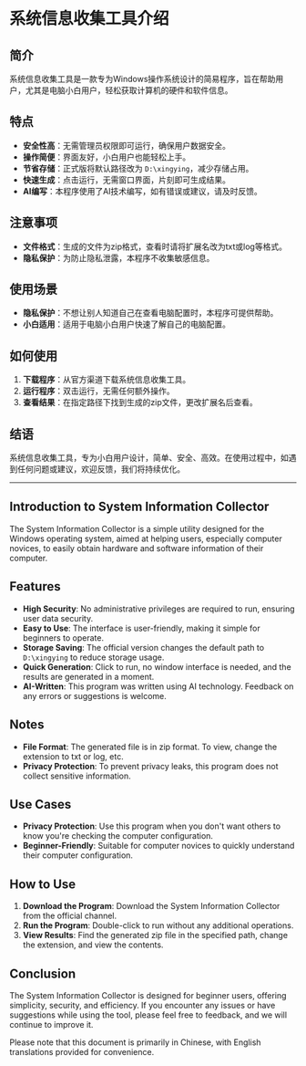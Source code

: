 # 系统信息收集工具介绍

## 简介

系统信息收集工具是一款专为Windows操作系统设计的简易程序，旨在帮助用户，尤其是电脑小白用户，轻松获取计算机的硬件和软件信息。

## 特点

- **安全性高**：无需管理员权限即可运行，确保用户数据安全。
- **操作简便**：界面友好，小白用户也能轻松上手。
- **节省存储**：正式版将默认路径改为 `D:\xingying`，减少存储占用。
- **快速生成**：点击运行，无需窗口界面，片刻即可生成结果。
- **AI编写**：本程序使用了AI技术编写，如有错误或建议，请及时反馈。

## 注意事项

- **文件格式**：生成的文件为zip格式，查看时请将扩展名改为txt或log等格式。
- **隐私保护**：为防止隐私泄露，本程序不收集敏感信息。

## 使用场景

- **隐私保护**：不想让别人知道自己在查看电脑配置时，本程序可提供帮助。
- **小白适用**：适用于电脑小白用户快速了解自己的电脑配置。

## 如何使用

1. **下载程序**：从官方渠道下载系统信息收集工具。
2. **运行程序**：双击运行，无需任何额外操作。
3. **查看结果**：在指定路径下找到生成的zip文件，更改扩展名后查看。

## 结语

系统信息收集工具，专为小白用户设计，简单、安全、高效。在使用过程中，如遇到任何问题或建议，欢迎反馈，我们将持续优化。

---

## Introduction to System Information Collector

The System Information Collector is a simple utility designed for the Windows operating system, aimed at helping users, especially computer novices, to easily obtain hardware and software information of their computer.

## Features

- **High Security**: No administrative privileges are required to run, ensuring user data security.
- **Easy to Use**: The interface is user-friendly, making it simple for beginners to operate.
- **Storage Saving**: The official version changes the default path to `D:\xingying` to reduce storage usage.
- **Quick Generation**: Click to run, no window interface is needed, and the results are generated in a moment.
- **AI-Written**: This program was written using AI technology. Feedback on any errors or suggestions is welcome.

## Notes

- **File Format**: The generated file is in zip format. To view, change the extension to txt or log, etc.
- **Privacy Protection**: To prevent privacy leaks, this program does not collect sensitive information.

## Use Cases

- **Privacy Protection**: Use this program when you don't want others to know you're checking the computer configuration.
- **Beginner-Friendly**: Suitable for computer novices to quickly understand their computer configuration.

## How to Use

1. **Download the Program**: Download the System Information Collector from the official channel.
2. **Run the Program**: Double-click to run without any additional operations.
3. **View Results**: Find the generated zip file in the specified path, change the extension, and view the contents.

## Conclusion

The System Information Collector is designed for beginner users, offering simplicity, security, and efficiency. If you encounter any issues or have suggestions while using the tool, please feel free to feedback, and we will continue to improve it.

Please note that this document is primarily in Chinese, with English translations provided for convenience.
